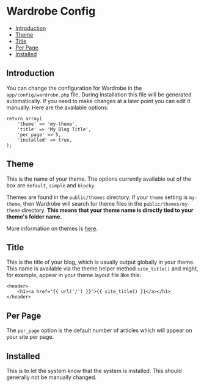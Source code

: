 # Wardrobe Config

- [Introduction](#introduction)
- [Theme](#theme)
- [Title](#title)
- [Per Page](#per_page)
- [Installed](#installed)

<a name="introduction"></a>
## Introduction
You can change the configuration for Wardrobe in the `app/config/wardrobe.php` file. During installation this file will be generated automatically. If you need to make changes at a later point you can edit it manually. Here are the available options:

    return array(
        'theme' => 'my-theme',
        'title' => 'My Blog Title',
        'per_page' => 5,
        'installed' => true,
    );

<a name="theme"></a>
## Theme
This is the name of your theme. The options currently available out of the box are `default`, `simple` and `blocky`.

Themes are found in the `public/themes` directory. If your `theme` setting is `my-theme`, then Wardrobe will search for theme files in the `public/themes/my-theme` directory. **This means that your theme name is directly tied to your theme's folder name.**

More information on themes is [here](/docs/themes).

<a name="title"></a>
## Title
This is the title of your blog, which is usually output globally in your theme. This name is available via the theme helper method `site_title()` and might, for example, appear in your theme layout file like this:

    <header>
        <h1><a href="{{ url('/') }}">{{ site_title() }}</a></h1>
    </header>

<a name="per_page"></a>
## Per Page
The `per_page` option is the default number of articles which will appear on your site per page.

<a name="installed"></a>
## Installed
This is to let the system know that the system is installed. This should generally not be manually changed.
